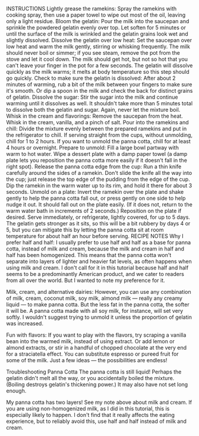 INSTRUCTIONS
Lightly grease the ramekins: Spray the ramekins with cooking spray, then use a paper towel to wipe out most of the oil, leaving only a light residue.
Bloom the gelatin: Pour the milk into the saucepan and sprinkle the powdered gelatin evenly over top. Let soften for 5 minutes or until the surface of the milk is wrinkled and the gelatin grains look wet and slightly dissolved.
Dissolve the gelatin over low heat: Set the saucepan over low heat and warm the milk gently, stirring or whisking frequently. The milk should never boil or simmer; if you see steam, remove the pot from the stove and let it cool down. The milk should get hot, but not so hot that you can't leave your finger in the pot for a few seconds. The gelatin will dissolve quickly as the milk warms; it melts at body temperature so this step should go quickly.
Check to make sure the gelatin is dissolved: After about 2 minutes of warming, rub a bit of the milk between your fingers to make sure it's smooth. Or dip a spoon in the milk and check the back for distinct grains of gelatin.
Dissolve the sugar: Stir the sugar into the milk and continue warming until it dissolves as well. It shouldn't take more than 5 minutes total to dissolve both the gelatin and sugar. Again, never let the mixture boil.
Whisk in the cream and flavorings: Remove the saucepan from the heat. Whisk in the cream, vanilla, and a pinch of salt.
Pour into the ramekins and chill: Divide the mixture evenly between the prepared ramekins and put in the refrigerator to chill. If serving straight from the cups, without unmolding, chill for 1 to 2 hours. If you want to unmold the panna cotta, chill for at least 4 hours or overnight.
Prepare to unmold: Fill a large bowl partway with warm to hot water. Wipe a dessert plate with a damp paper towel (a damp plate lets you reposition the panna cotta more easily if it doesn't fall in the right spot).
Release the panna cotta edge from the cup: Run a thin knife carefully around the sides of a ramekin. Don't slide the knife all the way into the cup; just release the top edge of the pudding from the edge of the cup. Dip the ramekin in the warm water up to its rim, and hold it there for about 3 seconds.
Unmold on a plate: Invert the ramekin over the plate and shake gently to help the panna cotta fall out, or press gently on one side to help nudge it out. It should fall out on the plate easily. (If it does not, return to the warm water bath in increments of 2 seconds.) Reposition on the plate if desired. Serve immediately, or refrigerate, lightly covered, for up to 5 days. The gelatin gets stronger as it sits, so this will be a bit rubbery by days 4 or 5, but you can mitigate this by letting the panna cotta sit at room temperature for about half an hour before serving.
RECIPE NOTES
Why I prefer half and half: I usually prefer to use half and half as a base for panna cotta, instead of milk and cream, because the milk and cream in half and half has been homogenized. This means that the panna cotta won't separate into layers of lighter and heavier fat levels, as often happens when using milk and cream. I don't call for it in this tutorial because half and half seems to be a predominantly American product, and we cater to readers from all over the world. But I wanted to note my preference for it.

Milk, cream, and alternative dairies: However, you can use any combination of milk, cream, coconut milk, soy milk, almond milk — really any creamy liquid — to make panna cotta. But the less fat in the panna cotta, the softer it will be. A panna cotta made with all soy milk, for instance, will set very softly. I wouldn't suggest trying to unmold it unless the proportion of gelatin was increased.

Fun with flavors: If you want to play with the flavors, try scraping a vanilla bean into the warmed milk, instead of using extract. Or add lemon or almond extracts, or stir in a handful of chopped chocolate at the very end for a straciatella effect. You can substitute espresso or pureed fruit for some of the milk. Just a few ideas — the possibilities are endless!

Troubleshooting Panna Cotta
The panna cotta is still liquid! Perhaps the gelatin didn't melt all the way, or you accidentally boiled the mixture. (Boiling destroys gelatin's thickening power.) It may also have not set long enough.

My panna cotta has two layers! See my note above about milk and cream. If you are using non-homogenized milk, as I did in this tutorial, this is especially likely to happen. I don't find that it really affects the eating experience, but to reliably avoid this, use half and half instead of milk and cream.